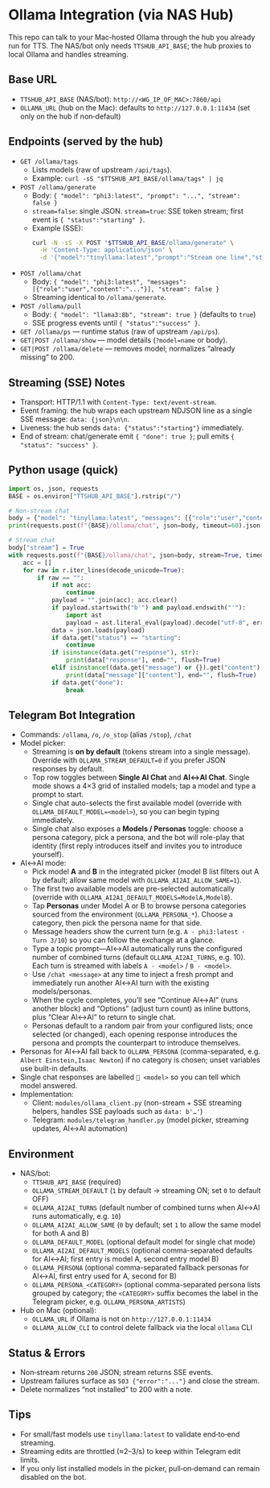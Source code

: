 # Ollama Integration (via NAS Hub)

This repo can talk to your Mac‑hosted Ollama through the hub you already run for TTS. The NAS/bot only needs `TTSHUB_API_BASE`; the hub proxies to local Ollama and handles streaming.

## Base URL
- `TTSHUB_API_BASE` (NAS/bot): `http://<WG_IP_OF_MAC>:7860/api`
- `OLLAMA_URL` (hub on the Mac): defaults to `http://127.0.0.1:11434` (set only on the hub if non‑default)

## Endpoints (served by the hub)
- `GET /ollama/tags`
  - Lists models (raw of upstream `/api/tags`).
  - Example: `curl -sS "$TTSHUB_API_BASE/ollama/tags" | jq`
- `POST /ollama/generate`
  - Body: `{ "model": "phi3:latest", "prompt": "...", "stream": false }`
  - `stream=false`: single JSON. `stream=true`: SSE token stream; first event is `{ "status":"starting" }`.
  - Example (SSE):
    ```bash
    curl -N -sS -X POST "$TTSHUB_API_BASE/ollama/generate" \
      -H 'Content-Type: application/json' \
      -d '{"model":"tinyllama:latest","prompt":"Stream one line","stream":true}'
    ```
- `POST /ollama/chat`
  - Body: `{ "model": "phi3:latest", "messages": [{"role":"user","content":"..."}], "stream": false }`
  - Streaming identical to `/ollama/generate`.
- `POST /ollama/pull`
  - Body: `{ "model": "llama3:8b", "stream": true }` (defaults to `true`)
  - SSE progress events until `{ "status":"success" }`.
- `GET /ollama/ps` — runtime status (raw of upstream `/api/ps`).
- `GET|POST /ollama/show` — model details (`?model=name` or body).
- `GET|POST /ollama/delete` — removes model; normalizes “already missing” to 200.

## Streaming (SSE) Notes
- Transport: HTTP/1.1 with `Content-Type: text/event-stream`.
- Event framing: the hub wraps each upstream NDJSON line as a single SSE message: `data: {json}\n\n`.
- Liveness: the hub sends `data: {"status":"starting"}` immediately.
- End of stream: chat/generate emit `{ "done": true }`; pull emits `{ "status": "success" }`.

## Python usage (quick)
```python
import os, json, requests
BASE = os.environ["TTSHUB_API_BASE"].rstrip("/")

# Non-stream chat
body = {"model": "tinyllama:latest", "messages": [{"role":"user","content":"hello"}], "stream": False}
print(requests.post(f"{BASE}/ollama/chat", json=body, timeout=60).json())

# Stream chat
body["stream"] = True
with requests.post(f"{BASE}/ollama/chat", json=body, stream=True, timeout=None) as r:
    acc = []
    for raw in r.iter_lines(decode_unicode=True):
        if raw == "":
            if not acc: 
                continue
            payload = "".join(acc); acc.clear()
            if payload.startswith("b'") and payload.endswith("'"):
                import ast
                payload = ast.literal_eval(payload).decode("utf-8", errors="ignore")
            data = json.loads(payload)
            if data.get("status") == "starting":
                continue
            if isinstance(data.get("response"), str):
                print(data["response"], end="", flush=True)
            elif isinstance((data.get("message") or {}).get("content"), str):
                print(data["message"]["content"], end="", flush=True)
            if data.get("done"):
                break
```

## Telegram Bot Integration
- Commands: `/ollama`, `/o`, `/o_stop` (alias `/stop`), `/chat`
- Model picker:
  - Streaming is **on by default** (tokens stream into a single message). Override with `OLLAMA_STREAM_DEFAULT=0` if you prefer JSON responses by default.
  - Top row toggles between **Single AI Chat** and **AI↔AI Chat**. Single mode shows a 4×3 grid of installed models; tap a model and type a prompt to start.
  - Single chat auto-selects the first available model (override with `OLLAMA_DEFAULT_MODEL=<model>`), so you can begin typing immediately.
  - Single chat also exposes a **Models / Personas** toggle: choose a persona category, pick a persona, and the bot will role-play that identity (first reply introduces itself and invites you to introduce yourself).
- AI↔AI mode:
  - Pick model **A** and **B** in the integrated picker (model B list filters out A by default; allow same model with `OLLAMA_AI2AI_ALLOW_SAME=1`).
  - The first two available models are pre-selected automatically (override with `OLLAMA_AI2AI_DEFAULT_MODELS=ModelA,ModelB`).
  - Tap **Personas** under Model A or B to browse persona categories sourced from the environment (`OLLAMA_PERSONA_*`). Choose a category, then pick the persona name for that side.
  - Message headers show the current turn (e.g. `A · phi3:latest · Turn 3/10`) so you can follow the exchange at a glance.
  - Type a topic prompt—AI↔AI automatically runs the configured number of combined turns (default `OLLAMA_AI2AI_TURNS`, e.g. 10). Each turn is streamed with labels `A · <model>` / `B · <model>`.
  - Use `/chat <message>` at any time to inject a fresh prompt and immediately run another AI↔AI turn with the existing models/personas.
  - When the cycle completes, you’ll see “Continue AI↔AI” (runs another block) and “Options” (adjust turn count) as inline buttons, plus “Clear AI↔AI” to return to single chat.
  - Personas default to a random pair from your configured lists; once selected (or changed), each opening response introduces the persona and prompts the counterpart to introduce themselves.
- Personas for AI↔AI fall back to `OLLAMA_PERSONA` (comma-separated, e.g. `Albert Einstein,Isaac Newton`) if no category is chosen; unset variables use built-in defaults.
- Single chat responses are labelled `🤖 <model>` so you can tell which model answered.
- Implementation:
  - Client: `modules/ollama_client.py` (non-stream + SSE streaming helpers, handles SSE payloads such as `data: b'…'`)
  - Telegram: `modules/telegram_handler.py` (model picker, streaming updates, AI↔AI automation)

## Environment
- NAS/bot:
  - `TTSHUB_API_BASE` (required)
  - `OLLAMA_STREAM_DEFAULT` (`1` by default → streaming ON; set `0` to default OFF)
  - `OLLAMA_AI2AI_TURNS` (default number of combined turns when AI↔AI runs automatically, e.g. `10`)
  - `OLLAMA_AI2AI_ALLOW_SAME` (`0` by default; set `1` to allow the same model for both A and B)
  - `OLLAMA_DEFAULT_MODEL` (optional default model for single chat mode)
  - `OLLAMA_AI2AI_DEFAULT_MODELS` (optional comma-separated defaults for AI↔AI; first entry is model A, second entry model B)
  - `OLLAMA_PERSONA` (optional comma-separated fallback personas for AI↔AI, first entry used for A, second for B)
  - `OLLAMA_PERSONA_<CATEGORY>` (optional comma-separated persona lists grouped by category; the `<CATEGORY>` suffix becomes the label in the Telegram picker, e.g. `OLLAMA_PERSONA_ARTISTS`)
- Hub on Mac (optional):
  - `OLLAMA_URL` if Ollama is not on `http://127.0.0.1:11434`
  - `OLLAMA_ALLOW_CLI` to control delete fallback via the local `ollama` CLI

## Status & Errors
- Non‑stream returns `200` JSON; stream returns SSE events.
- Upstream failures surface as `503 {"error":"..."}` and close the stream.
- Delete normalizes “not installed” to 200 with a note.

## Tips
- For small/fast models use `tinyllama:latest` to validate end‑to‑end streaming.
- Streaming edits are throttled (≈2–3/s) to keep within Telegram edit limits.
- If you only list installed models in the picker, pull‑on‑demand can remain disabled on the bot.
